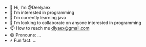 - 👋 Hi, I’m @Deelyaex
- 👀 I’m interested in  programming
- 🌱 I’m currently learning java
- 💞️ I’m looking to collaborate on anyone interested in programming
- 📫 How to reach me dlyaex@gmail.com
- 😄 Pronouns: ...
- ⚡ Fun fact: ...

<!---
Deelyaex/Deelyaex is a ✨ special ✨ repository because its `README.md` (this file) appears on your GitHub profile.
You can click the Preview link to take a look at your changes.
--->

